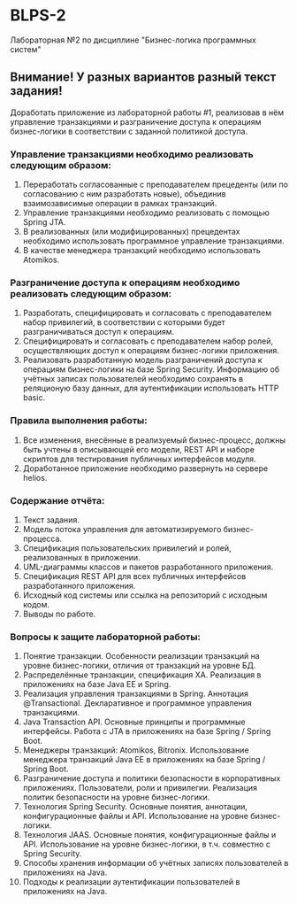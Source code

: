 # BLPS-2
Лабораторная №2 по дисциплине "Бизнес-логика программных систем"

## Внимание! У разных вариантов разный текст задания!
Доработать приложение из лабораторной работы #1, реализовав в нём управление транзакциями и разграничение доступа к операциям бизнес-логики в соответствии с заданной политикой доступа.

### Управление транзакциями необходимо реализовать следующим образом:

1. Переработать согласованные с преподавателем прецеденты (или по согласованию с ним разработать новые), объединив взаимозависимые операции в рамках транзакций.
2. Управление транзакциями необходимо реализовать с помощью Spring JTA.
3. В реализованных (или модифицированных) прецедентах необходимо использовать программное управление транзакциями.
4. В качестве менеджера транзакций необходимо использовать Atomikos.

### Разграничение доступа к операциям необходимо реализовать следующим образом:

1. Разработать, специфицировать и согласовать с преподавателем набор привилегий, в соответствии с которыми будет разграничиваться доступ к операциям.
2. Специфицировать и согласовать с преподавателем набор ролей, осуществляющих доступ к операциям бизнес-логики приложения.
3. Реализовать разработанную модель разграничений доступа к операциям бизнес-логики на базе Spring Security. Информацию об учётных записах пользователей необходимо сохранять в реляционую базу данных, для аутентификации использовать HTTP basic.

### Правила выполнения работы:

1. Все изменения, внесённые в реализуемый бизнес-процесс, должны быть учтены в описывающей его модели, REST API и наборе скриптов для тестирования публичных интерфейсов модуля.
2. Доработанное приложение необходимо развернуть на сервере helios.

### Содержание отчёта:

1. Текст задания.
2. Модель потока управления для автоматизируемого бизнес-процесса.
3. Спецификация пользовательских привилегий и ролей, реализованных в приложении.
4. UML-диаграммы классов и пакетов разработанного приложения.
5. Спецификация REST API для всех публичных интерфейсов разработанного приложения.
6. Исходный код системы или ссылка на репозиторий с исходным кодом.
7. Выводы по работе.

### Вопросы к защите лабораторной работы:

1. Понятие транзакции. Особенности реализации транзакций на уровне бизнес-логики, отличия от транзакций на уровне БД.
2. Распределённые транзакции, спецификация XA. Реализация в приложениях на базе Java EE и Spring.
3. Реализация управления транзакциями в Spring. Аннотация @Transactional. Декларативное и программное управления транзакциями.
4. Java Transaction API. Основные принципы и программные интерфейсы. Работа с JTA в приложениях на базе Spring / Spring Boot.
5. Менеджеры транзакций: Atomikos, Bitronix. Использование менеджера транзакций Java EE в приложениях на базе Spring / Spring Boot.
6. Разграничение доступа и политики безопасности в корпоративных приложениях. Пользователи, роли и привилегии. Реализация политик безопасности на уровне бизнес-логики.
7. Технология Spring Security. Основные понятия, аннотации, конфигурационные файлы и API. Использование на уровне бизнес-логики.
8. Технология JAAS. Основные понятия, конфигурационные файлы и API. Использование на уровне бизнес-логики, в т.ч. совместно с Spring Security.
9. Способы хранения информации об учётных записях пользователей в приложениях на Java.
10. Подходы к реализации аутентификации пользователей в приложениях на Java.
